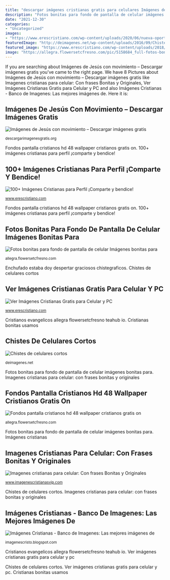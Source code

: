```yaml
---
title: "descargar imágenes cristianas gratis para celulares Imágenes de jesús con movimiento – descargar imágenes gratis"
description: "Fotos bonitas para fondo de pantalla de celular imágenes bonitas para"
date: "2021-12-30"
categories:
- "Uncategorized"
images:
- "https://www.erescristiano.com/wp-content/uploads/2020/06/nueva-oportunidad-de-vivir.jpeg"
featuredImage: "http://deimagenes.net/wp-content/uploads/2016/09/Chistes-de-celulares-cortos.jpg"
featured_image: "https://www.erescristiano.com/wp-content/uploads/2018/10/bajar-imagenes-cristianas-gratis-para-celular.jpg"
image: "https://allegra.flowersetcfresno.com/pic/5158684_full-fotos-bonitas-para-fondo-de-pantalla-de-celular-imagenes-para-fondos-de-pantalla-2020-celulares-pc.jpg"
---
```


If you are searching about Imágenes de Jesús con movimiento – Descargar imágenes gratis you've came to the right page. We have 8 Pictures about Imágenes de Jesús con movimiento – Descargar imágenes gratis like Imagenes cristianas para celular: Con frases Bonitas y Originales, Ver Imágenes Cristianas Gratis para Celular y PC and also Imágenes Cristianas - Banco de Imagenes: Las mejores imágenes de. Here it is:

## Imágenes De Jesús Con Movimiento – Descargar Imágenes Gratis

![Imágenes de Jesús con movimiento – Descargar imágenes gratis](http://descargarimagenesgratis.org/wp-content/uploads/2015/02/cristo-cosmico1.jpg "Imágenes de jesús con movimiento – descargar imágenes gratis")

<small>descargarimagenesgratis.org</small>

Fondos pantalla cristianos hd 48 wallpaper cristianos gratis on. 100+ imágenes cristianas para perfil ¡comparte y bendice!

## 100+ Imágenes Cristianas Para Perfil ¡Comparte Y Bendice!

![100+ Imágenes Cristianas para Perfil ¡Comparte y bendice!](https://www.erescristiano.com/wp-content/uploads/2020/06/nueva-oportunidad-de-vivir.jpeg "100+ imágenes cristianas para perfil ¡comparte y bendice!")

<small>www.erescristiano.com</small>

Fondos pantalla cristianos hd 48 wallpaper cristianos gratis on. 100+ imágenes cristianas para perfil ¡comparte y bendice!

## Fotos Bonitas Para Fondo De Pantalla De Celular Imágenes Bonitas Para

![Fotos bonitas para fondo de pantalla de celular Imágenes bonitas para](https://allegra.flowersetcfresno.com/pic/5158684_full-fotos-bonitas-para-fondo-de-pantalla-de-celular-imagenes-para-fondos-de-pantalla-2020-celulares-pc.jpg "Cristianos evangelicos allegra flowersetcfresno teahub io")

<small>allegra.flowersetcfresno.com</small>

Enchufado estaba doy despertar graciosos chistegraficos. Chistes de celulares cortos

## Ver Imágenes Cristianas Gratis Para Celular Y PC

![Ver Imágenes Cristianas Gratis para Celular y PC](https://www.erescristiano.com/wp-content/uploads/2018/10/bajar-imagenes-cristianas-gratis-para-celular.jpg "Imágenes de jesús con movimiento – descargar imágenes gratis")

<small>www.erescristiano.com</small>

Cristianos evangelicos allegra flowersetcfresno teahub io. Cristianas bonitas usamos

## Chistes De Celulares Cortos

![Chistes de celulares cortos](http://deimagenes.net/wp-content/uploads/2016/09/Chistes-de-celulares-cortos.jpg "Imágenes cristianas")

<small>deimagenes.net</small>

Fotos bonitas para fondo de pantalla de celular imágenes bonitas para. Imagenes cristianas para celular: con frases bonitas y originales

## Fondos Pantalla Cristianos Hd 48 Wallpaper Cristianos Gratis On

![Fondos pantalla cristianos hd 48 wallpaper cristianos gratis on](https://allegra.flowersetcfresno.com/pic/1537412_full-fondos-pantalla-cristianos-hd-fondos-de-pantalla-cristianos.jpg "100+ imágenes cristianas para perfil ¡comparte y bendice!")

<small>allegra.flowersetcfresno.com</small>

Fotos bonitas para fondo de pantalla de celular imágenes bonitas para. Imágenes cristianas

## Imagenes Cristianas Para Celular: Con Frases Bonitas Y Originales

![Imagenes cristianas para celular: Con frases Bonitas y Originales](http://www.imagenescristianasvip.com/wp-content/uploads/2017/04/imagenes-cristianas-celular.jpg "Chistes de celulares cortos")

<small>www.imagenescristianasvip.com</small>

Chistes de celulares cortos. Imagenes cristianas para celular: con frases bonitas y originales

## Imágenes Cristianas - Banco De Imagenes: Las Mejores Imágenes De

![Imágenes Cristianas - Banco de Imagenes: Las mejores imágenes de](http://3.bp.blogspot.com/_EZ16vWYvHHg/TUd1QWxMUoI/AAAAAAAAWjk/5ktGHl-18FU/s1600/www.BANCODEIMAGENESGRATUITAS.com+-+beautiful-mountain-waterfall.jpg "Cristianos evangelicos allegra flowersetcfresno teahub io")

<small>imagenescristo.blogspot.com</small>

Cristianos evangelicos allegra flowersetcfresno teahub io. Ver imágenes cristianas gratis para celular y pc

Chistes de celulares cortos. Ver imágenes cristianas gratis para celular y pc. Cristianas bonitas usamos
